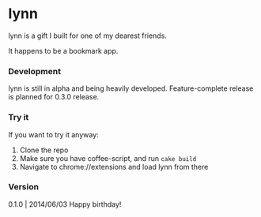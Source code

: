 lynn
===
lynn is a gift I built for one of my dearest friends. 

It happens to be a bookmark app.

### Development
lynn is still in alpha and being heavily developed.
Feature-complete release is planned for 0.3.0 release.

### Try it
If you want to try it anyway:
1. Clone the repo
2. Make sure you have coffee-script, and run `cake build`
3. Navigate to chrome://extensions and load lynn from there


### Version
0.1.0 | 2014/06/03
Happy birthday!
